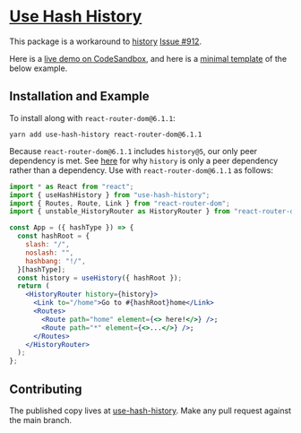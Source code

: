 # [Use Hash History](https://www.npmjs.com/package/use-hash-history)

This package is a workaround to [history](https://github.com/remix-run/history) [Issue #912](https://github.com/remix-run/history/issues/912).

Here is a [live demo on CodeSandbox](https://codesandbox.io/s/use-hash-history-esl4q),
and here is a [minimal template](https://github.com/thejohnhoffer/test-history-router#history-router-test-template) of the below example.

## Installation and Example

To install along with `react-router-dom@6.1.1`:

```
yarn add use-hash-history react-router-dom@6.1.1
```

Because `react-router-dom@6.1.1` includes `history@5`, our only peer dependency is met. See [here](https://github.com/remix-run/react-router/pull/7586#issuecomment-991703987) for why `history` is only a peer dependency rather than a dependency. Use with `react-router-dom@6.1.1` as follows:

```jsx
import * as React from "react";
import { useHashHistory } from "use-hash-history";
import { Routes, Route, Link } from "react-router-dom";
import { unstable_HistoryRouter as HistoryRouter } from "react-router-dom";

const App = ({ hashType }) => {
  const hashRoot = {
    slash: "/",
    noslash: "",
    hashbang: "!/",
  }[hashType];
  const history = useHistory({ hashRoot });
  return (
    <HistoryRouter history={history}>
      <Link to="/home">Go to #{hashRoot}home</Link>
      <Routes>
        <Route path="home" element={<> here!</>} />;
        <Route path="*" element={<>...</>} />;
      </Routes>
    </HistoryRouter>
  );
};
```

## Contributing

The published copy lives at [use-hash-history](https://github.com/thejohnhoffer/use-hash-history/).
Make any pull request against the main branch.
